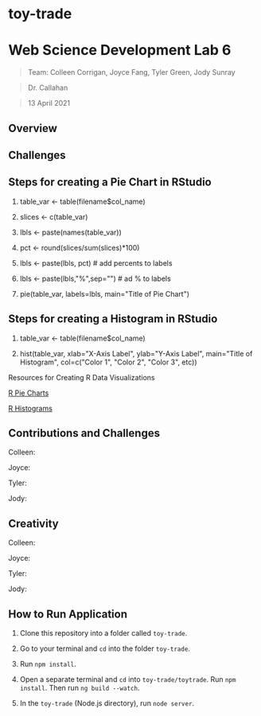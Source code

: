# toy-trade


# Web Science Development Lab 6
>Team: Colleen Corrigan, Joyce Fang, Tyler Green, Jody Sunray

>Dr. Callahan

>13 April 2021

## Overview

## Challenges

## Steps for creating a Pie Chart in RStudio

1. table_var <- table(filename$col_name)

2. slices <- c(table_var)

3. lbls <- paste(names(table_var))

4. pct <- round(slices/sum(slices)*100)

5. lbls <- paste(lbls, pct) # add percents to labels

6. lbls <- paste(lbls,"%",sep="") # ad % to labels

7. pie(table_var, labels=lbls, main="Title of Pie Chart")

## Steps for creating a Histogram in RStudio

1. table_var <- table(filename$col_name)

2. hist(table_var, xlab="X-Axis Label", ylab="Y-Axis Label", main="Title of Histogram", col=c("Color 1", "Color 2", "Color 3", etc))

Resources for Creating R Data Visualizations

[R Pie Charts](https://www.statmethods.net/graphs/pie.html)

[R Histograms](https://www.datamentor.io/r-programming/histogram/)

## Contributions and Challenges

Colleen:

Joyce:

Tyler:

Jody:

## Creativity

Colleen:

Joyce:

Tyler:

Jody:

## How to Run Application

1. Clone this repository into a folder called `toy-trade`.

2. Go to your terminal and `cd` into the folder `toy-trade`. 

3. Run `npm install`.

4. Open a separate terminal and `cd` into `toy-trade/toytrade`. Run `npm install`. Then run `ng build --watch`. 

5. In the `toy-trade` (Node.js directory), run `node server`.
